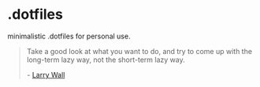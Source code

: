 .dotfiles
=========

minimalistic .dotfiles for personal use.

> Take a good look at what you want to do, and try to come up with the
> long-term lazy way, not the short-term lazy way.
>
> \- [Larry Wall](http://www.codinghorror.com/blog/2007/05/your-favorite-programming-quote.html)

